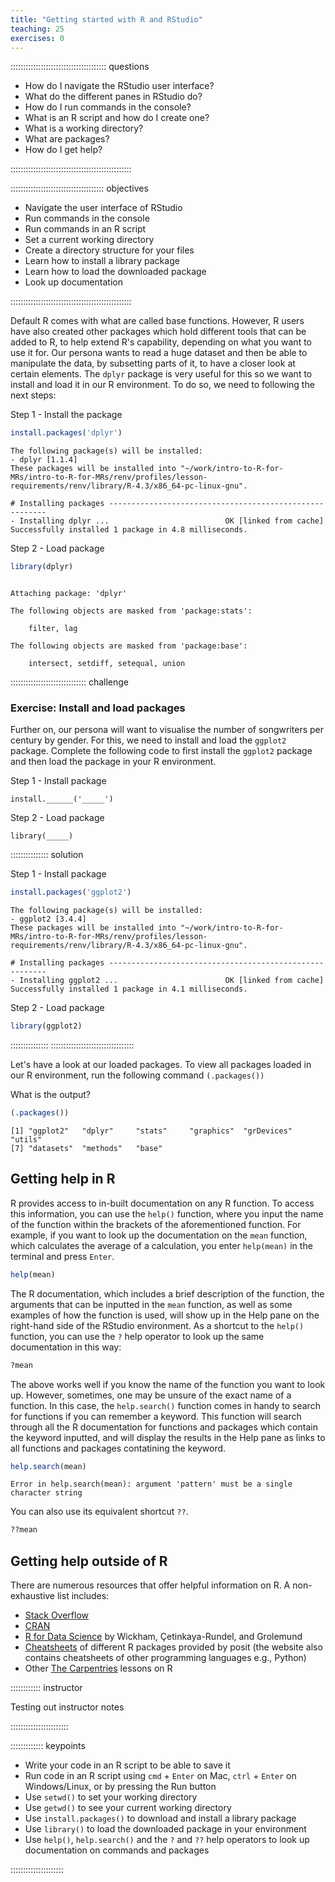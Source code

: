 ```yaml
---
title: "Getting started with R and RStudio"
teaching: 25
exercises: 0
---
```


:::::::::::::::::::::::::::::::::::::: questions 

- How do I navigate the RStudio user interface?
- What do the different panes in RStudio do?
- How do I run commands in the console?
- What is an R script and how do I create one?
- What is a working directory?
- What are packages?
- How do I get help?

::::::::::::::::::::::::::::::::::::::::::::::::

::::::::::::::::::::::::::::::::::::: objectives

- Navigate the user interface of RStudio
- Run commands in the console
- Run commands in an R script
- Set a current working directory
- Create a directory structure for your files
- Learn how to install a library package
- Learn how to load the downloaded package
- Look up documentation

::::::::::::::::::::::::::::::::::::::::::::::::

Default R comes with what are called base functions. However, R users have also created other packages which hold different tools that can be added to R, to help extend R's capability, depending on what you want to use it for. Our persona wants to read a huge dataset and then be able to manipulate the data, by subsetting parts of it, to have a closer look at certain elements. The `dplyr` package is very useful for this so we want to install and load it in our R environment. To do so, we need to following the next steps: 

Step 1 - Install the package   


```r
install.packages('dplyr')
```

```{.output}
The following package(s) will be installed:
- dplyr [1.1.4]
These packages will be installed into "~/work/intro-to-R-for-MRs/intro-to-R-for-MRs/renv/profiles/lesson-requirements/renv/library/R-4.3/x86_64-pc-linux-gnu".

# Installing packages --------------------------------------------------------
- Installing dplyr ...                          OK [linked from cache]
Successfully installed 1 package in 4.8 milliseconds.
```

Step 2 - Load package   


```r
library(dplyr)
```

```{.output}

Attaching package: 'dplyr'
```

```{.output}
The following objects are masked from 'package:stats':

    filter, lag
```

```{.output}
The following objects are masked from 'package:base':

    intersect, setdiff, setequal, union
```

:::::::::::::::::::::::::::::: challenge

### Exercise: Install and load packages

Further on, our persona will want to visualise the number of songwriters per century by gender. For this, we need to install and load the `ggplot2` package. Complete the following code to first install the `ggplot2` package and then load the package in your R environment.

Step 1 - Install package

```
install.______('_____')
```

Step 2 - Load package

```
library(_____)
```

::::::::::::::: solution

Step 1 - Install package


```r
install.packages('ggplot2')
```

```{.output}
The following package(s) will be installed:
- ggplot2 [3.4.4]
These packages will be installed into "~/work/intro-to-R-for-MRs/intro-to-R-for-MRs/renv/profiles/lesson-requirements/renv/library/R-4.3/x86_64-pc-linux-gnu".

# Installing packages --------------------------------------------------------
- Installing ggplot2 ...                        OK [linked from cache]
Successfully installed 1 package in 4.1 milliseconds.
```

Step 2 - Load package


```r
library(ggplot2)
```
:::::::::::::::
:::::::::::::::::::::::::::::::::

Let's have a look at our loaded packages. To view all packages loaded in our R environment, run the following command `(.packages())`

What is the output?


```r
(.packages())
```

```{.output}
[1] "ggplot2"   "dplyr"     "stats"     "graphics"  "grDevices" "utils"    
[7] "datasets"  "methods"   "base"     
```

## Getting help in R

R provides access to in-built documentation on any R function. To access this information, you can use the `help()` function, where you input the name of the function within the brackets of the aforementioned function. For example, if you want to look up the documentation on the `mean` function, which calculates the average of a calculation, you enter `help(mean)` in the terminal and press `Enter`.


```r
help(mean)
```

The R documentation, which includes a brief description of the function, the arguments that can be inputted in the `mean` function, as well as some examples of how the function is used, will show up in the Help pane on the right-hand side of the RStudio environment. As a shortcut to the `help()` function, you can use the `?` help operator to look up the same documentation in this way:


```r
?mean
```

The above works well if you know the name of the function you want to look up. However, sometimes, one may be unsure of the exact name of a function. In this case, the `help.search()` function comes in handy to search for functions if you can remember a keyword. This function will search through all the R documentation for functions and packages which contain the keyword inputted, and will display the results in the Help pane as links to all functions and packages contatining the keyword.


```r
help.search(mean)
```

```{.error}
Error in help.search(mean): argument 'pattern' must be a single character string
```

You can also use its equivalent shortcut `??`.


```r
??mean
```

## Getting help outside of R 

There are numerous resources that offer helpful information on R. A non-exhaustive list includes: 

- [Stack Overflow](https://stackoverflow.com)
- [CRAN](https://cran.r-project.org/web/packages/available_packages_by_name.html)
- [R for Data Science](https://r4ds.hadley.nz/intro) by Wickham, Çetinkaya-Rundel, and Grolemund
- [Cheatsheets](https://posit.co/resources/cheatsheets/) of different R packages provided by posit (the website also contains cheatsheets of other programming languages e.g., Python)
- Other [The Carpentries](https://carpentries.org/index.html) lessons on R

:::::::::::: instructor

Testing out instructor notes 

:::::::::::::::::::::::

::::::::::::: keypoints

- Write your code in an R script to be able to save it
- Run code in an R script using `cmd` + `Enter` on Mac, `ctrl` + `Enter` on Windows/Linux, or by pressing the Run button
- Use `setwd()` to set your working directory
- Use `getwd()` to see your current working directory
- Use `install.packages()` to download and install a library package
- Use `library()` to load the downloaded package in your environment
- Use `help()`, `help.search()` and the `?` and `??` help operators to look up documentation on commands and packages

:::::::::::::::::::::
